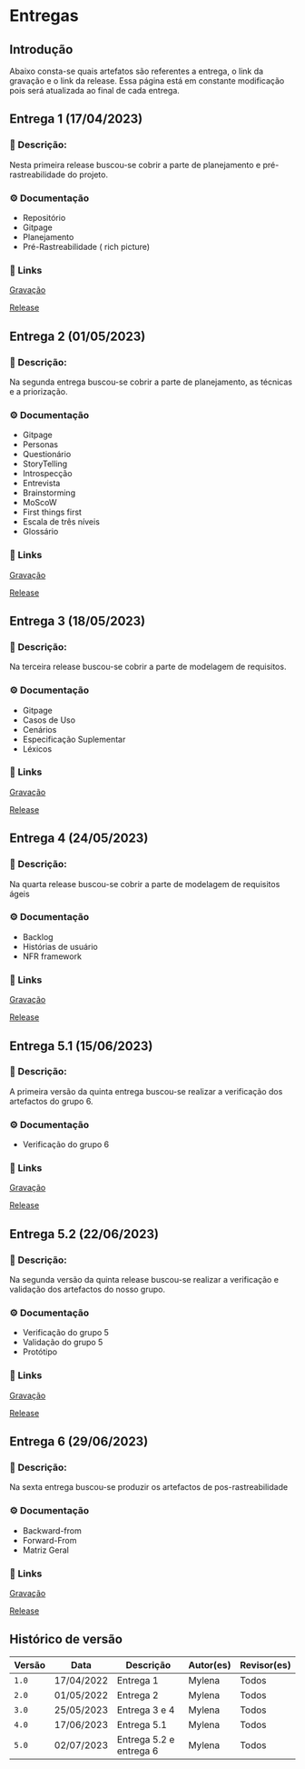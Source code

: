 # Entregas

## Introdução

 Abaixo consta-se quais artefatos são referentes a entrega, o link da gravação e o link da release. Essa página está em constante modificação pois será atualizada ao final de cada entrega.

## Entrega 1 (17/04/2023)
### 📖 Descrição: 
Nesta primeira release buscou-se cobrir a parte de planejamento e pré-rastreabilidade do projeto.  
### ⚙️ Documentação
- Repositório
 - Gitpage
- Planejamento    
- Pré-Rastreabilidade ( rich picture)
### 🔗 Links
[Gravação](https://www.youtube.com/watch?v=nXzaoptwyAE)

[Release](https://github.com/Requisitos-de-Software/2023.1-Crunchyroll/releases/tag/Crunchyroll)

## Entrega 2 (01/05/2023)
### 📖 Descrição: 
Na segunda entrega buscou-se cobrir a parte de planejamento, as técnicas e a priorização.
### ⚙️ Documentação
- Gitpage  
- Personas
- Questionário
- StoryTelling
- Introspecção
- Entrevista
- Brainstorming
- MoScoW
- First things first
- Escala de três níveis
- Glossário

### 🔗 Links
[Gravação](https://www.youtube.com/watch?v=vCXc620S378)

[Release](https://github.com/Requisitos-de-Software/2023.1-Simplenote/releases/tag/SimpleNote)


## Entrega 3 (18/05/2023)
### 📖 Descrição: 
Na terceira release buscou-se cobrir a parte de modelagem de requisitos.
### ⚙️ Documentação
- Gitpage
- Casos de Uso
- Cenários
- Especificação Suplementar
- Léxicos

### 🔗 Links
[Gravação](https://www.youtube.com/watch?v=ezyo9w8Pc14)

[Release](https://github.com/Requisitos-de-Software/2023.1-Simplenote/releases/tag/Simplenote)

## Entrega  4  (24/05/2023)
### 📖 Descrição: 
Na quarta release buscou-se cobrir a parte de modelagem de requisitos ágeis
### ⚙️ Documentação
- Backlog  
- Histórias de usuário
- NFR framework


### 🔗 Links
[Gravação](https://youtu.be/aXE6jrN7GOM)

[Release](https://github.com/Requisitos-de-Software/2023.1-Simplenote/releases/tag/Simplenote4)

## Entrega  5.1  (15/06/2023)
### 📖 Descrição: 
A primeira versão da quinta entrega buscou-se realizar a verificação dos artefactos do grupo 6.
### ⚙️ Documentação
- Verificação do grupo 6


### 🔗 Links
[Gravação](https://youtu.be/imGMXbuWMsQ)

[Release](https://github.com/Requisitos-de-Software/2023.1-Simplenote/releases/tag/Simplenote5.1)

## Entrega  5.2  (22/06/2023)
### 📖 Descrição: 
Na segunda versão da quinta release buscou-se realizar a verificação e validação dos artefactos do nosso grupo.
### ⚙️ Documentação
- Verificação do grupo 5
- Validação do grupo 5
- Protótipo


### 🔗 Links
[Gravação](https://www.youtube.com/watch?v=CEK9yAVYg7g)

[Release](https://github.com/Requisitos-de-Software/2023.1-Simplenote/releases/tag/Simplenote5.2)

## Entrega  6  (29/06/2023)
### 📖 Descrição: 
Na sexta entrega buscou-se produzir os artefactos de pos-rastreabilidade
### ⚙️ Documentação
- Backward-from
- Forward-From
- Matriz Geral


### 🔗 Links
[Gravação](https://www.youtube.com/watch?v=jzbskGjNgxk)

[Release](https://github.com/Requisitos-de-Software/2023.1-Simplenote/releases/tag/Simplenote6)



## Histórico de versão

| Versão | Data | Descrição| Autor(es)| Revisor(es)
|--|--|--|--|--|
| `1.0`|17/04/2022|Entrega 1| Mylena| Todos
| `2.0`|01/05/2022|Entrega 2 | Mylena| Todos
| `3.0`| 25/05/2023| Entrega 3 e 4| Mylena | Todos
| `4.0`| 17/06/2023| Entrega 5.1| Mylena | Todos
| `5.0`| 02/07/2023| Entrega 5.2 e entrega 6| Mylena | Todos



